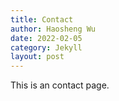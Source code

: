 ```yaml
---
title: Contact
author: Haosheng Wu
date: 2022-02-05
category: Jekyll
layout: post
---
```


This is an contact page.
